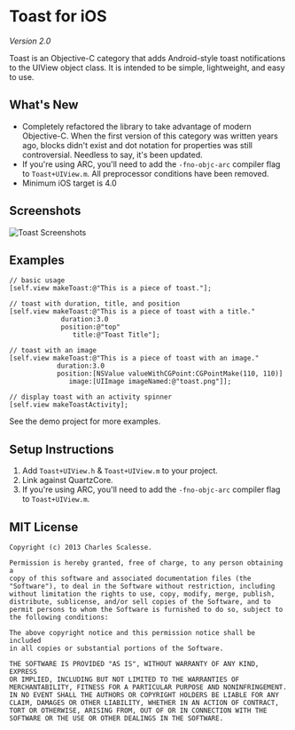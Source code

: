 Toast for iOS
=============
*Version 2.0*

Toast is an Objective-C category that adds Android-style toast notifications to the UIView object class. It is intended to be simple, lightweight, and easy to use.

What's New
---------
 - Completely refactored the library to take advantage of modern Objective-C. When the first version of this category was written years ago, blocks didn't exist and dot notation for properties was still controversial. Needless to say, it's been updated.
 - If you're using ARC, you'll need to add the `-fno-objc-arc` compiler flag to `Toast+UIView.m`. All preprocessor conditions have been removed.
 - Minimum iOS target is 4.0

Screenshots
---------
![Toast Screenshots](http://i.imgur.com/oM28l.png)

Examples
---------
    // basic usage
    [self.view makeToast:@"This is a piece of toast."];

    // toast with duration, title, and position
    [self.view makeToast:@"This is a piece of toast with a title." 
                 duration:3.0
                 position:@"top"
                    title:@"Toast Title"];
            
    // toast with an image
    [self.view makeToast:@"This is a piece of toast with an image." 
                duration:3.0
                position:[NSValue valueWithCGPoint:CGPointMake(110, 110)]
                   image:[UIImage imageNamed:@"toast.png"]];
                
    // display toast with an activity spinner
    [self.view makeToastActivity];
    
See the demo project for more examples.


Setup Instructions
------------------
1. Add `Toast+UIView.h` & `Toast+UIView.m` to your project.
2. Link against QuartzCore.
3. If you're using ARC, you'll need to add the `-fno-objc-arc` compiler flag to `Toast+UIView.m`.


MIT License
-----------
    Copyright (c) 2013 Charles Scalesse.

    Permission is hereby granted, free of charge, to any person obtaining a
    copy of this software and associated documentation files (the
    "Software"), to deal in the Software without restriction, including
    without limitation the rights to use, copy, modify, merge, publish,
    distribute, sublicense, and/or sell copies of the Software, and to
    permit persons to whom the Software is furnished to do so, subject to
    the following conditions:

    The above copyright notice and this permission notice shall be included
    in all copies or substantial portions of the Software.

    THE SOFTWARE IS PROVIDED "AS IS", WITHOUT WARRANTY OF ANY KIND, EXPRESS
    OR IMPLIED, INCLUDING BUT NOT LIMITED TO THE WARRANTIES OF
    MERCHANTABILITY, FITNESS FOR A PARTICULAR PURPOSE AND NONINFRINGEMENT.
    IN NO EVENT SHALL THE AUTHORS OR COPYRIGHT HOLDERS BE LIABLE FOR ANY
    CLAIM, DAMAGES OR OTHER LIABILITY, WHETHER IN AN ACTION OF CONTRACT,
    TORT OR OTHERWISE, ARISING FROM, OUT OF OR IN CONNECTION WITH THE
    SOFTWARE OR THE USE OR OTHER DEALINGS IN THE SOFTWARE.